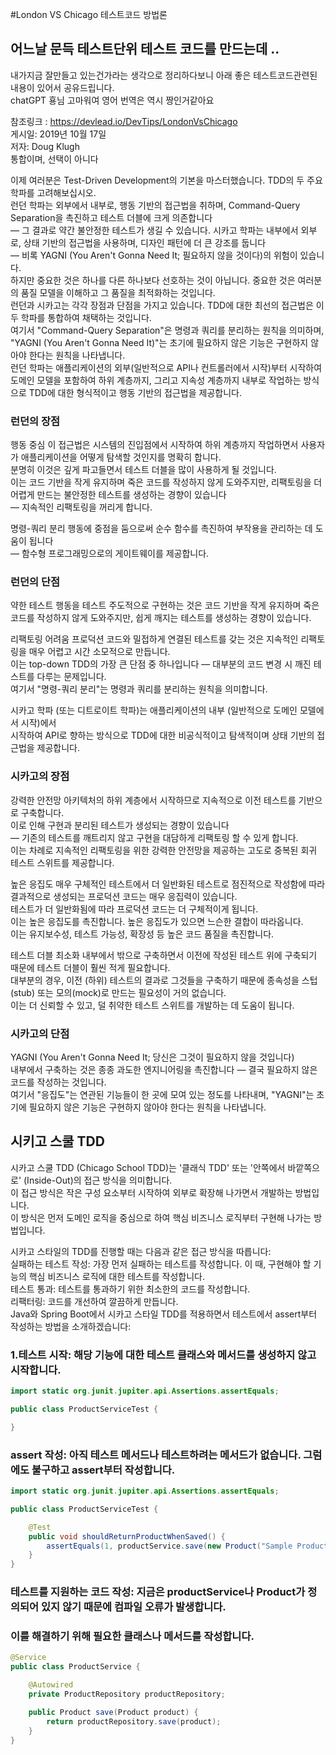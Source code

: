 #London VS Chicago 테스트코드 방법론

## 어느날 문득 테스트단위 테스트 코드를 만드는데 ..

내가지금 잘만들고 있는건가라는 생각으로 정리하다보니 아래 좋은 테스트코드관련된 내용이 있어서 공유드립니다.  
chatGPT 횽님 고마워여 영어 번역은 역시 짱인거같아요

참조링크 : https://devlead.io/DevTips/LondonVsChicago  
게시일: 2019년 10월 17일  
저자: Doug Klugh  
통합이며, 선택이 아니다  

이제 여러분은 Test-Driven Development의 기본을 마스터했습니다. TDD의 두 주요 학파를 고려해보십시오.     
런던 학파는 외부에서 내부로, 행동 기반의 접근법을 취하며, Command-Query Separation을 촉진하고 테스트 더블에 크게 의존합니다     
— 그 결과로 약간 불안정한 테스트가 생길 수 있습니다. 시카고 학파는 내부에서 외부로, 상태 기반의 접근법을 사용하며, 디자인 패턴에 더 큰 강조를 둡니다   
— 비록 YAGNI (You Aren't Gonna Need It; 필요하지 않을 것이다)의 위험이 있습니다.  
하지만 중요한 것은 하나를 다른 하나보다 선호하는 것이 아닙니다. 중요한 것은 여러분의 품질 모델을 이해하고 그 품질을 최적화하는 것입니다.  
런던과 시카고는 각각 장점과 단점을 가지고 있습니다. TDD에 대한 최선의 접근법은 이 두 학파를 통합하여 채택하는 것입니다.  
여기서 "Command-Query Separation"은 명령과 쿼리를 분리하는 원칙을 의미하며, "YAGNI (You Aren't Gonna Need It)"는 초기에 필요하지 않은 기능은 구현하지 않아야 한다는 원칙을 나타냅니다.  
런던 학파는 애플리케이션의 외부(일반적으로 API나 컨트롤러에서 시작)부터 시작하여 도메인 모델을 포함하여 하위 계층까지, 그리고 지속성 계층까지 내부로 작업하는 방식으로 TDD에 대한 형식적이고 행동 기반의 접근법을 제공합니다.  

### 런던의 장점
행동 중심
이 접근법은 시스템의 진입점에서 시작하여 하위 계층까지 작업하면서 사용자가 애플리케이션을 어떻게 탐색할 것인지를 명확히 합니다.   
분명히 이것은 깊게 파고들면서 테스트 더블을 많이 사용하게 될 것입니다.   
이는 코드 기반을 작게 유지하며 죽은 코드를 작성하지 않게 도와주지만, 리팩토링을 더 어렵게 만드는 불안정한 테스트를 생성하는 경향이 있습니다   
— 지속적인 리팩토링을 꺼리게 합니다.

명령-쿼리 분리
행동에 중점을 둠으로써 순수 함수를 촉진하여 부작용을 관리하는 데 도움이 됩니다   
— 함수형 프로그래밍으로의 게이트웨이를 제공합니다.

### 런던의 단점
약한 테스트
행동을 테스트 주도적으로 구현하는 것은 코드 기반을 작게 유지하며 죽은 코드를 작성하지 않게 도와주지만, 쉽게 깨지는 테스트를 생성하는 경향이 있습니다.

리팩토링 어려움
프로덕션 코드와 밀접하게 연결된 테스트를 갖는 것은 지속적인 리팩토링을 매우 어렵고 시간 소모적으로 만듭니다.   
이는 top-down TDD의 가장 큰 단점 중 하나입니다 — 대부분의 코드 변경 시 깨진 테스트를 다루는 문제입니다.  
여기서 "명령-쿼리 분리"는 명령과 쿼리를 분리하는 원칙을 의미합니다.


시카고 학파 (또는 디트로이트 학파)는 애플리케이션의 내부 (일반적으로 도메인 모델에서 시작)에서   
시작하여 API로 향하는 방식으로 TDD에 대한 비공식적이고 탐색적이며 상태 기반의 접근법을 제공합니다.

### 시카고의 장점
강력한 안전망
아키텍처의 하위 계층에서 시작하므로 지속적으로 이전 테스트를 기반으로 구축합니다.  
이로 인해 구현과 분리된 테스트가 생성되는 경향이 있습니다   
— 기존의 테스트를 깨트리지 않고 구현을 대담하게 리팩토링 할 수 있게 합니다.   
이는 차례로 지속적인 리팩토링을 위한 강력한 안전망을 제공하는 고도로 중복된 회귀 테스트 스위트를 제공합니다.

높은 응집도
매우 구체적인 테스트에서 더 일반화된 테스트로 점진적으로 작성함에 따라 결과적으로 생성되는 프로덕션 코드는 매우 응집력이 있습니다.  
테스트가 더 일반화됨에 따라 프로덕션 코드는 더 구체적이게 됩니다.  
이는 높은 응집도를 촉진합니다. 높은 응집도가 있으면 느슨한 결합이 따라옵니다.  
이는 유지보수성, 테스트 가능성, 확장성 등 높은 코드 품질을 촉진합니다.

테스트 더블 최소화
내부에서 밖으로 구축하면서 이전에 작성된 테스트 위에 구축되기 때문에 테스트 더블이 훨씬 적게 필요합니다.  
대부분의 경우, 이전 (하위) 테스트의 결과로 그것들을 구축하기 때문에 종속성을 스텁(stub) 또는 모의(mock)로 만드는 필요성이 거의 없습니다.  
이는 더 신뢰할 수 있고, 덜 취약한 테스트 스위트를 개발하는 데 도움이 됩니다.  

### 시카고의 단점
YAGNI (You Aren't Gonna Need It; 당신은 그것이 필요하지 않을 것입니다)  
내부에서 구축하는 것은 종종 과도한 엔지니어링을 촉진합니다 — 결국 필요하지 않은 코드를 작성하는 것입니다.  
여기서 "응집도"는 연관된 기능들이 한 곳에 모여 있는 정도를 나타내며, "YAGNI"는 초기에 필요하지 않은 기능은 구현하지 않아야 한다는 원칙을 나타냅니다.  



## 시키고 스쿨 TDD

시카고 스쿨 TDD (Chicago School TDD)는 '클래식 TDD' 또는 '안쪽에서 바깥쪽으로' (Inside-Out)의 접근 방식을 의미합니다.  
이 접근 방식은 작은 구성 요소부터 시작하여 외부로 확장해 나가면서 개발하는 방법입니다.  
이 방식은 먼저 도메인 로직을 중심으로 하여 핵심 비즈니스 로직부터 구현해 나가는 방법입니다.  

시카고 스타일의 TDD를 진행할 때는 다음과 같은 접근 방식을 따릅니다:  
실패하는 테스트 작성: 가장 먼저 실패하는 테스트를 작성합니다. 이 때, 구현해야 할 기능의 핵심 비즈니스 로직에 대한 테스트를 작성합니다.  
테스트 통과: 테스트를 통과하기 위한 최소한의 코드를 작성합니다.  
리팩터링: 코드를 개선하여 깔끔하게 만듭니다.  
Java와 Spring Boot에서 시카고 스타일 TDD를 적용하면서 테스트에서 assert부터 작성하는 방법을 소개하겠습니다:  

### 1.테스트 시작: 해당 기능에 대한 테스트 클래스와 메서드를 생성하지 않고 시작합니다.
```java
import static org.junit.jupiter.api.Assertions.assertEquals;

public class ProductServiceTest {

}
```

### assert 작성: 아직 테스트 메서드나 테스트하려는 메서드가 없습니다. 그럼에도 불구하고 assert부터 작성합니다.
```java
import static org.junit.jupiter.api.Assertions.assertEquals;

public class ProductServiceTest {

    @Test
    public void shouldReturnProductWhenSaved() {
        assertEquals(1, productService.save(new Product("Sample Product")).getId());
    }
}

```

### 테스트를 지원하는 코드 작성: 지금은 productService나 Product가 정의되어 있지 않기 때문에 컴파일 오류가 발생합니다.
### 이를 해결하기 위해 필요한 클래스나 메서드를 작성합니다.

```java
@Service
public class ProductService {

    @Autowired
    private ProductRepository productRepository;

    public Product save(Product product) {
        return productRepository.save(product);
    }
}

```
